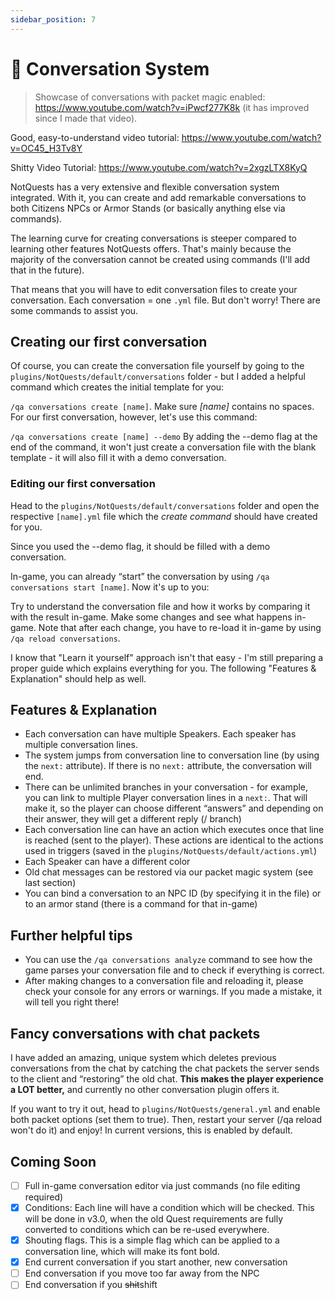 ```yaml
---
sidebar_position: 7
---
```


# 💬 Conversation System

> Showcase of conversations with packet magic enabled: https://www.youtube.com/watch?v=iPwcf277K8k (it has improved since I made that video).

Good, easy-to-understand video tutorial: https://www.youtube.com/watch?v=OC45_H3Tv8Y

Shitty Video Tutorial: https://www.youtube.com/watch?v=2xgzLTX8KyQ

NotQuests has a very extensive and flexible conversation system integrated. With it, you can create and add remarkable conversations to both Citizens NPCs or Armor Stands (or basically anything else via commands).

The learning curve for creating conversations is steeper compared to learning other features NotQuests offers. That's mainly because the majority of the conversation cannot be created using commands (I'll add that in the future).

That means that you will have to edit conversation files to create your conversation. Each conversation = one `.yml` file. But don't worry! There are some commands to assist you.

## Creating our first conversation

Of course, you can create the conversation file yourself by going to the `plugins/NotQuests/default/conversations` folder - but I added a helpful command which creates the initial template for you:

`/qa conversations create [name]`. Make sure _[name]_ contains no spaces. For our first conversation, however, let's use this command:

`/qa conversations create [name] --demo` By adding the --demo flag at the end of the command, it won't just create a conversation file with the blank template - it will also fill it with a demo conversation.

### Editing our first conversation

Head to the `plugins/NotQuests/default/conversations` folder and open the respective `[name].yml` file which the _create command_ should have created for you.

Since you used the --demo flag, it should be filled with a demo conversation.

In-game, you can already “start” the conversation by using `/qa conversations start [name]`. Now it's up to you:

Try to understand the conversation file and how it works by comparing it with the result in-game. Make some changes and see what happens in-game. Note that after each change, you have to re-load it in-game by using `/qa reload conversations`.

I know that "Learn it yourself" approach isn't that easy - I'm still preparing a proper guide which explains everything for you. The following "Features & Explanation" should help as well.

## Features & Explanation

* Each conversation can have multiple Speakers. Each speaker has multiple conversation lines.
* The system jumps from conversation line to conversation line (by using the `next:` attribute). If there is no `next:` attribute, the conversation will end.
* There can be unlimited branches in your conversation - for example, you can link to multiple Player conversation lines in a `next:`. That will make it, so the player can choose different “answers” and depending on their answer, they will get a different reply (/ branch)
* Each conversation line can have an action which executes once that line is reached (sent to the player). These actions are identical to the actions used in triggers (saved in the `plugins/NotQuests/default/actions.yml`)
* Each Speaker can have a different color
* Old chat messages can be restored via our packet magic system (see last section)
* You can bind a conversation to an NPC ID (by specifying it in the file) or to an armor stand (there is a command for that in-game)

## Further helpful tips

* You can use the `/qa conversations analyze` command to see how the game parses your conversation file and to check if everything is correct.
* After making changes to a conversation file and reloading it, please check your console for any errors or warnings. If you made a mistake, it will tell you right there!

## Fancy conversations with chat packets

I have added an amazing, unique system which deletes previous conversations from the chat by catching the chat packets the server sends to the client and “restoring” the old chat. **This makes the player experience a LOT better,** and currently no other conversation plugin offers it.

If you want to try it out, head to `plugins/NotQuests/general.yml` and enable both packet options (set them to true). Then, restart your server (/qa reload won't do it) and enjoy! In current versions, this is enabled by default.

## Coming Soon

* [ ] Full in-game conversation editor via just commands (no file editing required)
* [x] Conditions: Each line will have a condition which will be checked. This will be done in v3.0, when the old Quest requirements are fully converted to conditions which can be re-used everywhere.
* [x] Shouting flags. This is a simple flag which can be applied to a conversation line, which will make its font bold.
* [x] End current conversation if you start another, new conversation
* [ ] End conversation if you move too far away from the NPC
* [ ] End conversation if you ~~shit~~shift
